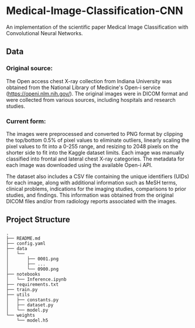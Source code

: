 # Medical-Image-Classification-CNN
An implementation of the scientific paper  Medical Image Classification with Convolutional Neural Networks.

## Data
### Original source:
The Open access chest X-ray collection from Indiana University was obtained from the National Library of Medicine's Open-i service (https://openi.nlm.nih.gov/). The original images were in DICOM format and were collected from various sources, including hospitals and research studies.

### Current form:
The images were preprocessed and converted to PNG format by clipping the top/bottom 0.5% of pixel values to eliminate outliers, linearly scaling the pixel values to fit into a 0-255 range, and resizing to 2048 pixels on the shorter side to fit into the Kaggle dataset limits. Each image was manually classified into frontal and lateral chest X-ray categories. The metadata for each image was downloaded using the available Open-i API.

The dataset also includes a CSV file containing the unique identifiers (UIDs) for each image, along with additional information such as MeSH terms, clinical problems, indications for the imaging studies, comparisons to prior studies, and findings. This information was obtained from the original DICOM files and/or from radiology reports associated with the images.

## Project Structure
```
.
├── README.md
├── config.yaml
├── data
│   └── 
│       ├── 0001.png
│       ├── ...
│       └── 0900.png
├── notebooks
│   └── Inference.ipynb
├── requirements.txt
├── train.py
├── utils
│   ├── constants.py
│   ├── dataset.py
│   └── model.py
└── weights
    └── model.h5
```

